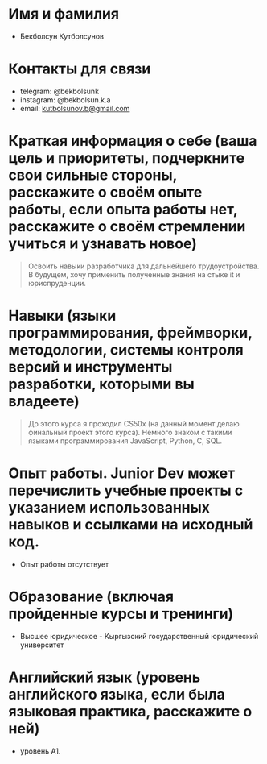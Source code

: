 # Имя и фамилия
- Бекболсун Кутболсунов
# Контакты для связи
- telegram: @bekbolsunk
- instagram: @bekbolsun.k.a
- email: kutbolsunov.b@gmail.com
# Краткая информация о себе (ваша цель и приоритеты, подчеркните свои сильные стороны, расскажите о своём опыте работы, если опыта работы нет, расскажите о своём стремлении учиться и узнавать новое)
> Освоить навыки разработчика для дальнейшего трудоустройства. В будущем, хочу применить полученные знания на стыке it и юриспруденции.
# Навыки (языки программирования, фреймворки, методологии, системы контроля версий и инструменты разработки, которыми вы владеете)
> До этого курса я проходил CS50x (на данный момент делаю финальный проект этого курса). Немного знаком с такими языками программирования JavaScript, Python, C, SQL.
# Опыт работы. Junior Dev может перечислить учебные проекты с указанием использованных навыков и ссылками на исходный код.
- Опыт работы отсутствует
# Образование (включая пройденные курсы и тренинги)
- Высшее юридическое - Кыргызский государственный юридический университет
# Английский язык (уровень английского языка, если была языковая практика, расскажите о ней)
- уровень A1.